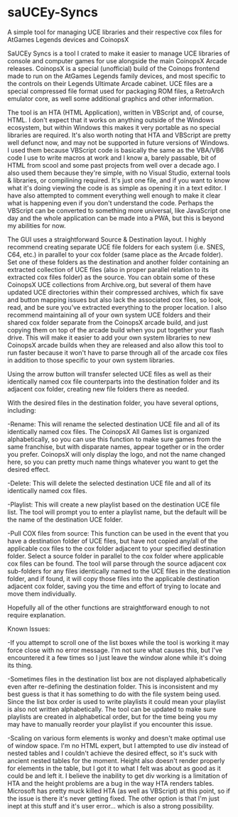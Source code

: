 # saUCEy-Syncs
A simple tool for managing UCE libraries and their respective cox files for AtGames Legends devices and CoinopsX

SaUCEy Syncs is a tool I crated to make it easier to manage UCE libraries of console and computer games for use alongside the main CoinopsX Arcade releases. CoinopsX is a special (unofficial) build of the Coinops frontend made to run on the AtGames Legends family devices, and most specific to the controls on their Legends Ultimate Arcade cabinet. UCE files are a special compressed file format used for packaging ROM files, a RetroArch emulator core, as well some additional graphics and other information.

The tool is an HTA (HTML Application), written in VBScript and, of course, HTML. I don't expect that it works on anything outside of the Windows ecosystem, but within Windows this makes it very portable as no special libraries are required. It's also worth noting that HTA and VBScript are pretty well defunct now, and may not be supported in future versions of Windows.  I used them because VBScript code is basically the same as the VBA/VB6 code I use to write macros at work and I know a, barely passable, bit of HTML from scool and some past projects from well over a decade ago. I also used them because they're simple, with no Visual Studio, external tools & libraries, or compilining required. It's just one file, and if you want to know what it's doing viewing the code is as simple as opening it in a text editor. I have also attempted to comment everything well enough to make it clear what is happening even if you don't understand the code. Perhaps the VBScript can be converted to something more universal, like JavaScript one day and the whole application can be made into a PWA, but this is beyond my abilities for now.

The GUI uses a straightforward Source & Destination layout. I highly recommend creating separate UCE file folders for each system (i.e. SNES, C64, etc.) in parallel to your cox folder (same place as the Arcade folder). Set one of these folders as the destination and another folder containing an extracted collection of UCE files (also in proper parallel relation to its extracted cox files folder) as the source. You can obtain some of these CoinopsX UCE collections from Archive.org, but several of them have updated UCE directories within their compressed archives, which fix save and button mapping issues but also lack the associated cox files, so look, read, and be sure you've extracted everything to the proper location. I also recommend maintaining all of your own system UCE folders and their shared cox folder separate from the CoinopsX arcade build, and just copying them on top of the arcade build when you put together your flash drive. This will make it easier to add your own system libraries to new CoinopsX arcade builds when they are released and also allow this tool to run faster because it won't have to parse through all of the arcade cox files in addition to those specific to your own system libraries.  

Using the arrow button will transfer selected UCE files as well as their identically named cox file counterparts into the destination folder and its adjacent cox folder, creating new file folders there as needed.

With the desired files in the destination folder, you have several options, including:

-Rename: This will rename the selected destination UCE file and all of its identically named cox files. The CoinopsX All Games list is organized alphabetically, so you can use this function to make sure games from the same franchise, but with disparate names, appear together or in the order you prefer.  CoinopsX will only display the logo, and not the name changed here, so you can pretty much name things whatever you want to get the desired effect.

-Delete: This will delete the selected destination UCE file and all of its identically named cox files.

-Playlist: This will create a new playlist based on the destination UCE file list. The tool will prompt you to enter a playlist name, but the default will be the name of the destination UCE folder.

-Pull COX files from source: This function can be used in the event that you have a destination folder of UCE files, but have not copied any/all of the applicable cox files to the cox folder adjacent to your specified destination folder. Select a source folder in parallel to the cox folder where applicable cox files can be found. The tool will parse through the source adjacent cox sub-folders for any files identically named to the UCE files in the destination folder, and if found, it will copy those files into the applicable destination adjacent cox folder, saving you the time and effort of trying to locate and move them individually.

Hopefully all of the other functions are straightforward enough to not require explanation.

Known Issues:

-If you attempt to scroll one of the list boxes while the tool is working it may force close with no error message. I'm not sure what causes this, but I've encountered it a few times so I just leave the window alone while it's doing its thing.  

-Sometimes files in the destination list box are not displayed alphabetically even after re-defining the destination folder. This is inconsistent and my best guess is that it has something to do with the file system being used. Since the list box order is used to write playlists it could mean your playlist is also not written alphabetically. The tool can be updated to make sure playlists are created in alphabetical order, but for the time being you my may have to manually reorder your playlist if you encounter this issue.  

-Scaling on various form elements is wonky and doesn't make optimal use of window space. I'm no HTML expert, but I attempted to use div instead of nested tables and I couldn't achieve the desired effect, so it's suck with ancient nested tables for the moment. Height also doesn't render properly for elements in the table, but I got it to what I felt was about as good as it could be and left it. I believe the inability to get div working is a limitation of HTA and the height problems are a bug in the way HTA renders tables. Microsoft has pretty muck killed HTA (as well as VBScript) at this point, so if the issue is there it's never getting fixed. The other option is that I'm just inept at this stuff and it's user error... which is also a strong possibility.   
